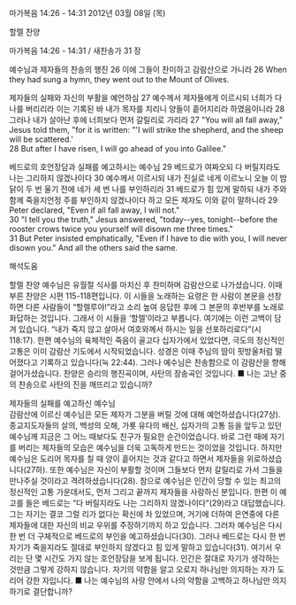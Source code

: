 마가복음 14:26 - 14:31 
2012년 03월 08일 (목)

할렐 찬양



마가복음 14:26 - 14:31 / 새찬송가 31 장


예수님과 제자들의 찬송의 행진
26 이에 그들이 찬미하고 감람산으로 가니라
26 When they had sung a hymn, they went out to the Mount of Olives.   

제자들의 실패와 자신의 부활을 예언하심
27 예수께서 제자들에게 이르시되 너희가 다 나를 버리리라 이는 기록된 바 내가 목자를 치리니 양들이 흩어지리라 하였음이니라 28 그러나 내가 살아난 후에 너희보다 먼저 갈릴리로 가리라
27 "You will all fall away," Jesus told them, "for it is written: "'I will strike the shepherd, and the sheep will be scattered.'   
28 But after I have risen, I will go ahead of you into Galilee."   

베드로의 호언장담과 실패를 예고하시는 예수님
29 베드로가 여짜오되 다 버릴지라도 나는 그리하지 않겠나이다 30 예수께서 이르시되 내가 진실로 네게 이르노니 오늘 이 밤 닭이 두 번 울기 전에 네가 세 번 나를 부인하리라 31 베드로가 힘 있게 말하되 내가 주와 함께 죽을지언정 주를 부인하지 않겠나이다 하고 모든 제자도 이와 같이 말하니라
29 Peter declared, "Even if all fall away, I will not."   
30 "I tell you the truth," Jesus answered, "today--yes, tonight--before the rooster crows twice you yourself will disown me three times."   
31 But Peter insisted emphatically, "Even if I have to die with you, I will never disown you." And all the others said the same.

해석도움





할렐 찬양 
예수님은 유월절 식사를 마치신 후 찬미하며 감람산으로 나가셨습니다. 이때 부른 찬양은 시편 115-118편입니다. 이 시들을 노래하는 요령은 한 사람이 본문을 선창하면 다른 사람들이 “할렐루야!”라고 소리 높여 응답한 후에 그 본문의 후반부를 노래로 화답하는 것입니다. 그래서 이 시들을 ‘할렐’이라고 부릅니다. 여기에는 이런 고백이 담겨 있습니다. “내가 죽지 않고 살아서 여호와께서 하시는 일을 선포하리로다”(시 118:17). 한편 예수님의 육체적인 죽음이 골고다 십자가에서 있었다면, 극도의 정신적인 고통은 이미 감람산 기도에서 시작되었습니다. 성경은 이때 주님의 땀이 핏방울처럼 떨어졌다고 기록하고 있습니다(눅 22:44). 그러나 예수님은 찬송함으로 이 감람산을 향해 걸어가셨습니다. 찬양은 승리의 행진곡이며, 사탄의 장송곡인 것입니다.
■ 나는 고난 중의 찬송으로 사탄의 진을 깨뜨리고 있습니까?

제자들의 실패를 예고하신 예수님  
감람산에 이르신 예수님은 모든 제자가 그분을 버릴 것에 대해 예언하셨습니다(27상). 종교지도자들의 살의, 백성의 오해, 가룟 유다의 배신, 십자가의 고통 등을 앞두고 있던 예수님께 지금은 그 어느 때보다도 친구가 필요한 순간이었습니다. 바로 그런 때에 자기를 버리는 제자들의 모습은 예수님을 더욱 고독하게 만드는 것이었을 것입니다. 하지만 예수님은 도리어 목자를 칠 때 양이 흩어지는 것과 같다고 하면서 제자들을 위로하셨습니다(27하). 또한 예수님은 자신이 부활할 것이며 그들보다 먼저 갈릴리로 가서 그들을 만나주실 것이라고 격려하셨습니다(28). 참으로 예수님은 인간이 당할 수 있는 최고의 정신적인 고통 가운데서도, 먼저 그리고 끝까지 제자들을 사랑하신 분입니다. 한편 이 예고를 들은 베드로는 “다 버릴지라도 나는 그리하지 않겠나이다”(29)라고 대답했습니다. 그는 자기는 결코 그럴 리가 없다는 확신에 차 있었으며, 거기에 더하여 은연중에 다른 제자들에 대한 자신의 비교 우위를 주장하기까지 하고 있습니다. 그러자 예수님은 다시 한 번 더 구체적으로 베드로의 부인을 예고하셨습니다(30). 그러나 베드로는 다시 한 번 자기가 죽을지라도 절대로 부인하지 않겠다고 힘 있게 말하고 있습니다(31). 여기서 우리는 단 몇 시간도 가지 않는 호언장담을 보게 됩니다. 인간은 절대로 자기가 생각하는 것만큼 그렇게 강하지 않습니다. 자기의 약함을 알고 오로지 하나님만 의지하는 자가 도리어 강한 자입니다.
■ 나는 예수님의 사랑 안에서 나의 약함을 고백하고 하나님만 의지하기로 결단합니까?